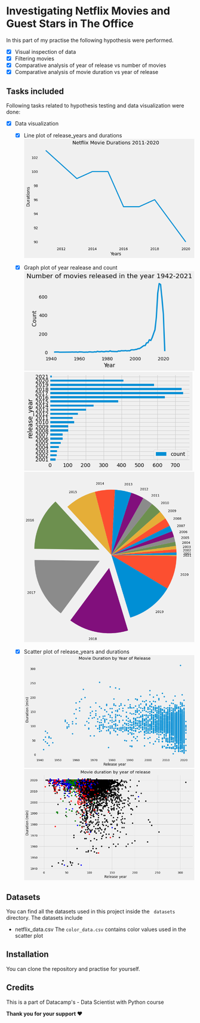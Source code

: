 # Investigating Netflix Movies and Guest Stars in The Office
In this part of my practise the following hypothesis were performed.
- [x] Visual inspection of data
- [x] Filtering movies
- [x] Comparative analysis of year of release vs number of movies
- [x] Comparative analysis of movie duration vs year of release

## Tasks included
Following tasks related to hypothesis testing and data visualization were done:
- [x] Data visualization
    - [x] Line plot of release_years and durations
    ![alt text](https://github.com/Crazz-Zaac/Investigating-netflix-movies/blob/master/assets/Netflix-movie-durations-2011-2020.png?raw=true)
    - [x] Graph plot of year realease and count 
    ![alt text](https://github.com/Crazz-Zaac/Investigating-netflix-movies/blob/master/assets/number-of-movies-released-in-the-year-1942-2021.png?raw=true)
    ![alt text](https://github.com/Crazz-Zaac/Investigating-netflix-movies/blob/master/assets/number-of-movies-released-bargraph.png?raw=true)
    ![alt text](https://github.com/Crazz-Zaac/Investigating-netflix-movies/blob/master/assets/year_movie_count.png?raw=true)
    - [x] Scatter plot of release_years and durations 
    ![alt text](https://github.com/Crazz-Zaac/Investigating-netflix-movies/blob/master/assets/movie-duration-by-year-of-release.png?raw=true)
    ![alt text](https://github.com/Crazz-Zaac/Investigating-netflix-movies/blob/master/assets/movie-duration-by-year-of-release-1.png?raw=true)


## Datasets
You can find all the datasets used in this project inside the ``` datasets``` directory. The datasets include
* netflix_data.csv
The ```color_data.csv``` contains color values used in the scatter plot


## Installation
You can clone the repository and practise for yourself.

## Credits 
This is a part of Datacamp's - Data Scientist with Python course

<b>Thank you for your support ❤️</b>
